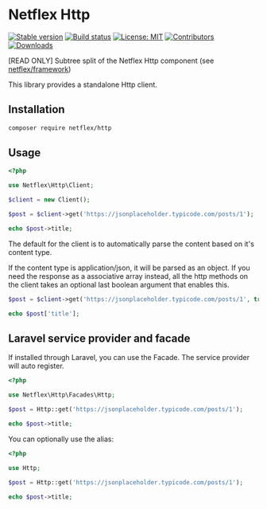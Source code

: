 # Netflex Http

<a href="https://packagist.org/packages/netflex/http"><img src="https://img.shields.io/packagist/v/netflex/http?label=stable" alt="Stable version"></a>
<a href="https://github.com/netflex-sdk/framework/actions/workflows/split_monorepo.yaml"><img src="https://github.com/netflex-sdk/framework/actions/workflows/split_monorepo.yaml/badge.svg" alt="Build status"></a>
<a href="https://opensource.org/licenses/MIT"><img src="https://img.shields.io/github/license/netflex-sdk/log.svg" alt="License: MIT"></a>
<a href="https://github.com/netflex-sdk/sdk/graphs/contributors"><img src="https://img.shields.io/github/contributors/netflex-sdk/sdk.svg?color=green" alt="Contributors"></a>
<a href="https://packagist.org/packages/netflex/http/stats"><img src="https://img.shields.io/packagist/dm/netflex/http" alt="Downloads"></a>

[READ ONLY] Subtree split of the Netflex Http component (see [netflex/framework](https://github.con/netflex-sdk/framework))

This library provides a standalone Http client.

## Installation

```bash
composer require netflex/http
```

## Usage

```php
<?php

use Netflex\Http\Client;

$client = new Client();

$post = $client->get('https://jsonplaceholder.typicode.com/posts/1');

echo $post->title;
```

The default for the client is to automatically parse the content based on it's content type.

If the content type is application/json, it will be parsed as an object.
If you need the response as a associative array instead, all the http methods on the client takes an optional last boolean argument that enables this.

```php
$post = $client->get('https://jsonplaceholder.typicode.com/posts/1', true);

echo $post['title'];
```

## Laravel service provider and facade

If installed through Laravel, you can use the Facade. The service provider will auto register.

```php
<?php

use Netflex\Http\Facades\Http;

$post = Http::get('https://jsonplaceholder.typicode.com/posts/1');

echo $post->title;
```

You can optionally use the alias:

```php
<?php

use Http;

$post = Http::get('https://jsonplaceholder.typicode.com/posts/1');

echo $post->title;
```